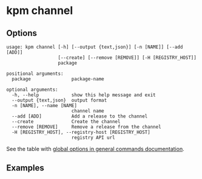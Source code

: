 # kpm channel


## Options
```
usage: kpm channel [-h] [--output {text,json}] [-n [NAME]] [--add [ADD]]
                   [--create] [--remove [REMOVE]] [-H [REGISTRY_HOST]]
                   package

positional arguments:
  package               package-name

optional arguments:
  -h, --help            show this help message and exit
  --output {text,json}  output format
  -n [NAME], --name [NAME]
                        channel name
  --add [ADD]           Add a release to the channel
  --create              Create the channel
  --remove [REMOVE]     Remove a release from the channel
  -H [REGISTRY_HOST], --registry-host [REGISTRY_HOST]
                        registry API url

```

See the table with [global options in general commands documentation](../commands.md#global-options).


## Examples
